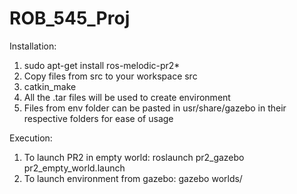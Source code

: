 # ROB_545_Proj

Installation:

1. sudo apt-get install ros-melodic-pr2*
2. Copy files from src to your workspace src
3. catkin_make
4. All the .tar files will be used to create environment 
5. Files from env folder can be pasted in usr/share/gazebo in their respective folders for ease of usage

Execution:

1. To launch PR2 in empty world: roslaunch pr2_gazebo pr2_empty_world.launch
2. To launch environment from gazebo: gazebo worlds/<env name>

